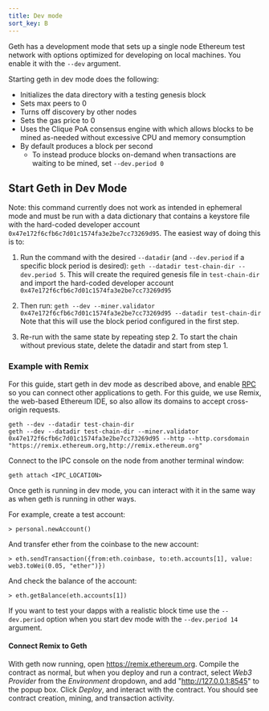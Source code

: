 ```yaml
---
title: Dev mode
sort_key: B
---
```


Geth has a development mode that sets up a single node Ethereum test network with options optimized for developing on local machines. You enable it with the `--dev` argument.

Starting geth in dev mode does the following:

-   Initializes the data directory with a testing genesis block
-   Sets max peers to 0
-   Turns off discovery by other nodes
-   Sets the gas price to 0
-   Uses the Clique PoA consensus engine with which allows blocks to be mined as-needed without excessive CPU and memory consumption
-   By default produces a block per second
    -   To instead produce blocks on-demand when transactions are waiting to be mined, set `--dev.period 0`

## Start Geth in Dev Mode

Note: this command currently does not work as intended in ephemeral mode and must be run with a data dictionary that contains a keystore file with the hard-coded developer account `0x47e172f6cfb6c7d01c1574fa3e2be7cc73269d95`. The easiest way of doing this is to:

1. Run the command with the desired `--datadir` (and `--dev.period` if a specific block period is desired): `geth --datadir test-chain-dir --dev.period 5`.
    This will create the required genesis file in `test-chain-dir` and import the hard-coded developer account `0x47e172f6cfb6c7d01c1574fa3e2be7cc73269d95`

2. Then run: `geth --dev --miner.validator 0x47e172f6cfb6c7d01c1574fa3e2be7cc73269d95 --datadir test-chain-dir`
    Note that this will use the block period configured in the first step.

3. Re-run with the same state by repeating step 2. To start the chain without previous state, delete the datadir and start from step 1.


### Example with Remix

For this guide, start geth in dev mode as described above, and enable [RPC](../_rpc/server.md) so you can connect other applications to geth. For this guide, we use Remix, the web-based Ethereum IDE, so also allow its domains to accept cross-origin requests.

```shell
geth --dev --datadir test-chain-dir
geth --dev --datadir test-chain-dir --miner.validator 0x47e172f6cfb6c7d01c1574fa3e2be7cc73269d95 --http --http.corsdomain "https://remix.ethereum.org,http://remix.ethereum.org"
```

Connect to the IPC console on the node from another terminal window:

```shell
geth attach <IPC_LOCATION>
```

Once geth is running in dev mode, you can interact with it in the same way as when geth is running in other ways.

For example, create a test account:

```shell
> personal.newAccount()
```

And transfer ether from the coinbase to the new account:

```shell
> eth.sendTransaction({from:eth.coinbase, to:eth.accounts[1], value: web3.toWei(0.05, "ether")})
```

And check the balance of the account:

```shell
> eth.getBalance(eth.accounts[1])
```

If you want to test your dapps with a realistic block time use the `--dev.period` option when you start dev mode with the `--dev.period 14` argument.

#### Connect Remix to Geth

With geth now running, open <https://remix.ethereum.org>. Compile the contract as normal, but when you deploy and run a contract, select _Web3 Provider_ from the _Environment_ dropdown, and add "http://127.0.0.1:8545" to the popup box. Click _Deploy_, and interact with the contract. You should see contract creation, mining, and transaction activity.